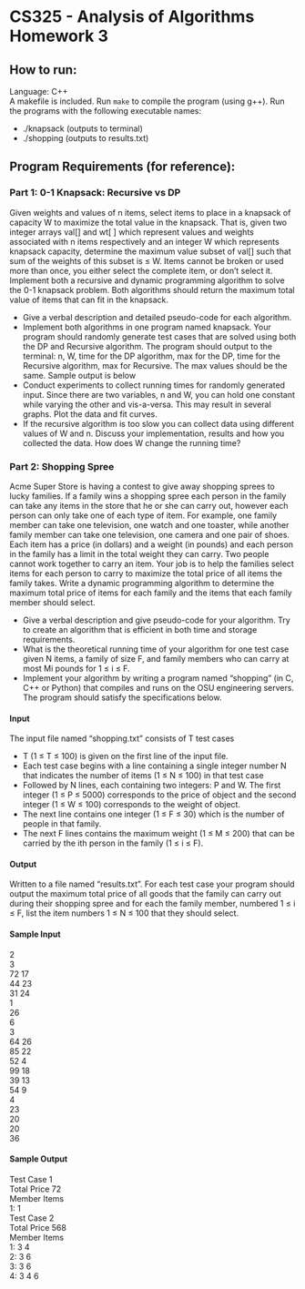 # CS325 - Analysis of Algorithms Homework 3
## How to run:
Language: C++  
A makefile is included. Run `make` to compile the program (using g++). Run the programs with the following executable names:
* ./knapsack (outputs to terminal)
* ./shopping (outputs to results.txt)



## Program Requirements (for reference):
### Part 1: 0-1 Knapsack: Recursive vs DP
Given weights and values of n items, select items to place in a knapsack of capacity W to maximize the total value in the knapsack. That is, given two integer arrays val[] and wt[ ] which represent values and weights associated with n items respectively and an integer W which represents knapsack capacity, determine the maximum value subset of val[] such that sum of the weights of this subset is ≤ W. Items cannot be broken or used more than once, you either select the complete item, or don’t select it. Implement both a recursive and dynamic programming algorithm to solve the 0-1 knapsack problem. Both algorithms should return the maximum total value of items that can fit in the knapsack.
* Give a verbal description and detailed pseudo-code for each algorithm.
* Implement both algorithms in one program named knapsack. Your program should randomly generate test cases that are solved using both the DP and Recursive algorithm. The program should output to the terminal: n, W, time for the DP algorithm, max for the DP, time for the Recursive algorithm, max for Recursive. The max values should be the same. Sample output is below
* Conduct experiments to collect running times for randomly generated input. Since there are two variables, n and W, you can hold one constant while varying the other and vis-a-versa. This may result in several graphs. Plot the data and fit curves.
* If the recursive algorithm is too slow you can collect data using different values of W and n. Discuss your implementation, results and how you collected the data. How does W change the running time? 
  
### Part 2: Shopping Spree
Acme Super Store is having a contest to give away shopping sprees to lucky families. If a family wins a shopping spree each person in the family can take any items in the store that he or she can carry out, however each person can only take one of each type of item. For example, one family member can take one television, one watch and one toaster, while another family member can take one television, one camera and one pair of shoes. Each item has a price (in dollars) and a weight (in pounds) and each person in the family has a limit in the total weight they can carry. Two people cannot work together to carry an item. Your job is to help the families select items for each person to carry to maximize the total price of all items the family takes. Write a dynamic programming algorithm to determine the maximum total price of items for each family and the items that each family member should select.
* Give a verbal description and give pseudo-code for your algorithm. Try to create an algorithm that is efficient in both time and storage requirements.
* What is the theoretical running time of your algorithm for one test case given N items, a family of size F, and family members who can carry at most Mi pounds for 1 ≤ i ≤ F.
* Implement your algorithm by writing a program named “shopping” (in C, C++ or Python) that compiles and runs on the OSU engineering servers. The program should satisfy the specifications below.

#### Input
The input file named “shopping.txt” consists of T test cases
* T (1 ≤ T ≤ 100) is given on the first line of the input file.
* Each test case begins with a line containing a single integer number N that indicates the number of items (1 ≤ N ≤ 100) in that test case
* Followed by N lines, each containing two integers: P and W. The first integer (1 ≤ P ≤ 5000) corresponds to the price of object and the second integer (1 ≤ W ≤ 100) corresponds to the weight of object.
* The next line contains one integer (1 ≤ F ≤ 30) which is the number of people in that family.
* The next F lines contains the maximum weight (1 ≤ M ≤ 200) that can be carried by the ith person in the family (1 ≤ i ≤ F). 

#### Output
Written to a file named “results.txt”. For each test case your program should output the maximum total price of all goods that the family can carry out during their shopping spree and for each the family member, numbered 1 ≤ i ≤ F, list the item numbers 1 ≤ N ≤ 100 that they should select.

#### Sample Input
2  
3  
72 17  
44 23  
31 24  
1  
26  
6   
3  
64 26  
85 22  
52 4  
99 18  
39 13  
54 9  
4  
23  
20  
20  
36  

#### Sample Output
Test Case 1  
Total Price 72  
Member Items  
 1: 1  
Test Case 2  
Total Price 568  
Member Items  
 1: 3 4  
 2: 3 6  
 3: 3 6  
 4: 3 4 6  




